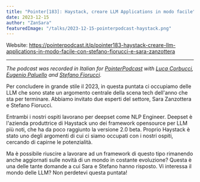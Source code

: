 ```yaml
---
title: "Pointer[183]: Haystack, creare LLM Applications in modo facile"
date: 2023-12-15
author: "ZanSara"
featuredImage: "/talks/2023-12-15-pointerpodcast-haystack.png"
---
```


Website: https://pointerpodcast.it/p/pointer183-haystack-creare-llm-applications-in-modo-facile-con-stefano-fiorucci-e-sara-zanzottera

---

_The podcast was recorded in Italian for [PointerPodcast](https://pointerpodcast.it) with [Luca Corbucci](https://www.linkedin.com/in/luca-corbucci-b6156a123/), [Eugenio Paluello](https://www.linkedin.com/in/eugenio-paluello-851b3280/) and [Stefano Fiorucci](https://www.linkedin.com/in/stefano-fiorucci/)._

Per concludere in grande stile il 2023, in questa puntata ci occupiamo delle LLM che sono state un argomento centrale della scena tech dell'anno che sta per terminare. Abbiamo invitato due esperti del settore, Sara Zanzottera e Stefano Fiorucci.

Entrambi i nostri ospiti lavorano per deepset come NLP Engineer. Deepset è l'azienda produttrice di Haystack uno dei framework opensource per LLM più noti, che ha da poco raggiunto la versione 2.0 beta. Proprio Haystack è stato uno degli argomenti di cui ci siamo occupati con i nostri ospiti, cercando di capirne le potenzialità. 

Ma è possibile riuscire a lavorare ad un framework di questo tipo rimanendo anche aggiornati sulle novità di un mondo in costante evoluzione? Questa è una delle tante domande a cui Sara e Stefano hanno risposto. Vi interessa il mondo delle LLM? Non perdetevi questa puntata! 